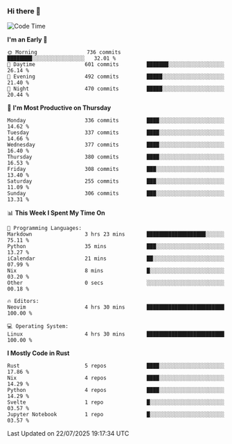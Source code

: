 ### Hi there 👋
<!--START_SECTION:waka-->
![Code Time](http://img.shields.io/badge/Code%20Time-719%20hrs-blue)

**I'm an Early 🐤** 

```text
🌞 Morning                736 commits         ████████░░░░░░░░░░░░░░░░░   32.01 % 
🌆 Daytime                601 commits         ███████░░░░░░░░░░░░░░░░░░   26.14 % 
🌃 Evening                492 commits         █████░░░░░░░░░░░░░░░░░░░░   21.40 % 
🌙 Night                  470 commits         █████░░░░░░░░░░░░░░░░░░░░   20.44 % 
```
📅 **I'm Most Productive on Thursday** 

```text
Monday                   336 commits         ████░░░░░░░░░░░░░░░░░░░░░   14.62 % 
Tuesday                  337 commits         ████░░░░░░░░░░░░░░░░░░░░░   14.66 % 
Wednesday                377 commits         ████░░░░░░░░░░░░░░░░░░░░░   16.40 % 
Thursday                 380 commits         ████░░░░░░░░░░░░░░░░░░░░░   16.53 % 
Friday                   308 commits         ███░░░░░░░░░░░░░░░░░░░░░░   13.40 % 
Saturday                 255 commits         ███░░░░░░░░░░░░░░░░░░░░░░   11.09 % 
Sunday                   306 commits         ███░░░░░░░░░░░░░░░░░░░░░░   13.31 % 
```


📊 **This Week I Spent My Time On** 

```text
💬 Programming Languages: 
Markdown                 3 hrs 23 mins       ███████████████████░░░░░░   75.11 % 
Python                   35 mins             ███░░░░░░░░░░░░░░░░░░░░░░   13.27 % 
iCalendar                21 mins             ██░░░░░░░░░░░░░░░░░░░░░░░   07.99 % 
Nix                      8 mins              █░░░░░░░░░░░░░░░░░░░░░░░░   03.20 % 
Other                    0 secs              ░░░░░░░░░░░░░░░░░░░░░░░░░   00.18 % 

🔥 Editors: 
Neovim                   4 hrs 30 mins       █████████████████████████   100.00 % 

💻 Operating System: 
Linux                    4 hrs 30 mins       █████████████████████████   100.00 % 
```

**I Mostly Code in Rust** 

```text
Rust                     5 repos             ████░░░░░░░░░░░░░░░░░░░░░   17.86 % 
Nix                      4 repos             ████░░░░░░░░░░░░░░░░░░░░░   14.29 % 
Python                   4 repos             ████░░░░░░░░░░░░░░░░░░░░░   14.29 % 
Svelte                   1 repo              █░░░░░░░░░░░░░░░░░░░░░░░░   03.57 % 
Jupyter Notebook         1 repo              █░░░░░░░░░░░░░░░░░░░░░░░░   03.57 % 
```




 Last Updated on 22/07/2025 19:17:34 UTC
<!--END_SECTION:waka-->

<!--
**YoganshSharma/YoganshSharma** is a ✨ _special_ ✨ repository because its `README.md` (this file) appears on your GitHub profile.

Here are some ideas to get you started:

- 🔭 I’m currently working on ...
- 🌱 I’m currently learning ...
- 👯 I’m looking to collaborate on ...
- 🤔 I’m looking for help with ...
- 💬 Ask me about ...
- 📫 How to reach me: ...
- 😄 Pronouns: ...
- ⚡ Fun fact: ...
-->
